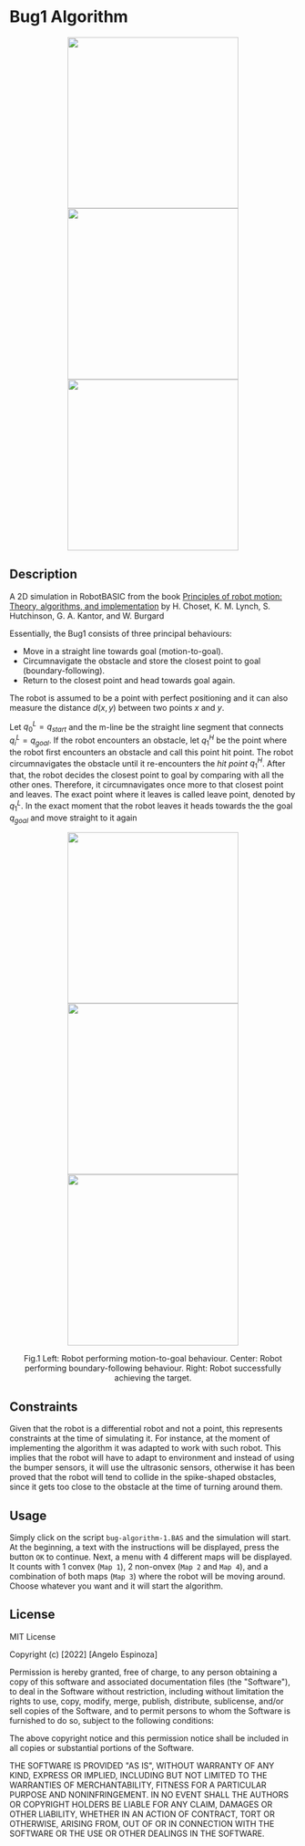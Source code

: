 # Bug1 Algorithm

<p align="center">
  <img src="https://user-images.githubusercontent.com/40195016/182992447-80063745-8113-4619-b1c0-0fe8bbb9726f.gif" width="300"/>
  <img src="https://user-images.githubusercontent.com/40195016/182992849-1e27f7d0-8443-49b5-b5c9-b32e48499b0b.gif" width="300"/>
  <img src="https://user-images.githubusercontent.com/40195016/182992441-97c0bfca-212b-4abb-bcb9-3f53b6ba19d1.gif" width="300"/>  
</p>

## Description
A 2D simulation in RobotBASIC from the book [Principles of robot motion: Theory, algorithms, and implementation](https://scholar.google.com/citations?view_op=view_citation&hl=en&user=4fvo61oAAAAJ&citation_for_view=4fvo61oAAAAJ:u5HHmVD_uO8C) by
H. Choset, K. M. Lynch, S. Hutchinson, G. A. Kantor, and W. Burgard

Essentially, the Bug1 consists of three principal behaviours:

* Move in a straight line towards goal (motion-to-goal).
* Circumnavigate the obstacle and store the closest point to goal (boundary-following).
* Return to the closest point and head towards goal again.

The robot is assumed to be a point with perfect positioning and it can also measure the distance $d(x, y)$ between two points $x$ and $y$.

Let $q_0^L = q_{start}$ and the m-line be the straight line segment that connects $q_i^L = q_{goal}$. If the robot encounters an obstacle, let $q_1^H$ be the point where the robot first encounters an obstacle and call this point hit point.
The robot circumnavigates the obstacle until it re-encounters the *hit point* $q_1^H$. After that, the robot decides the closest point to goal by comparing with all the other ones. Therefore, it
circumnavigates once more to that closest point and leaves. The exact point where it leaves is called leave point, denoted by $q_1^L$. In the exact moment that the robot leaves it heads towards the the goal $q_{goal}$
and move straight to it again

<p align="center">
  <img src="https://user-images.githubusercontent.com/40195016/182995799-632e9ca0-d7a1-46e6-a5c2-8063b8099e5b.png" width="300"/>  
  <img src="https://user-images.githubusercontent.com/40195016/182995823-1eecefc2-ff84-4ebb-b6ab-ec856f90c454.png" width="300"/>  
  <img src="https://user-images.githubusercontent.com/40195016/182995902-94068803-2af4-4247-a655-3487475d8b7b.png" width="300"/>  
</p>

<p align = "center">
  Fig.1 Left: Robot performing motion-to-goal behaviour. Center: Robot performing boundary-following behaviour. Right: Robot successfully achieving the target.
</p>

## Constraints
Given that the robot is a differential robot and not a point, this represents constraints at the time of simulating it. For instance, at the moment of implementing the algorithm it was adapted to work with
such robot. This implies that the robot will have to adapt to environment and instead of using the bumper sensors, it will use the ultrasonic sensors, otherwise it has been proved that the robot will tend
to collide in the spike-shaped obstacles, since it gets too close to the obstacle at the time of turning around them.

## Usage
Simply click on the script ```bug-algorithm-1.BAS``` and the simulation will start. At the beginning, a text with the instructions will be displayed, press the button ```OK``` to continue. Next, a menu with 4 different maps will be displayed.
It counts with 1 convex (```Map 1```), 2 non-onvex (```Map 2``` and ```Map 4```), and a combination of both maps (```Map 3```) where the robot will be moving around. Choose whatever you want and it will start the algorithm.

## License
 MIT License

Copyright (c) [2022] [Angelo Espinoza]

Permission is hereby granted, free of charge, to any person obtaining a copy
of this software and associated documentation files (the "Software"), to deal
in the Software without restriction, including without limitation the rights
to use, copy, modify, merge, publish, distribute, sublicense, and/or sell
copies of the Software, and to permit persons to whom the Software is
furnished to do so, subject to the following conditions:

The above copyright notice and this permission notice shall be included in all
copies or substantial portions of the Software.

THE SOFTWARE IS PROVIDED "AS IS", WITHOUT WARRANTY OF ANY KIND, EXPRESS OR
IMPLIED, INCLUDING BUT NOT LIMITED TO THE WARRANTIES OF MERCHANTABILITY,
FITNESS FOR A PARTICULAR PURPOSE AND NONINFRINGEMENT. IN NO EVENT SHALL THE
AUTHORS OR COPYRIGHT HOLDERS BE LIABLE FOR ANY CLAIM, DAMAGES OR OTHER
LIABILITY, WHETHER IN AN ACTION OF CONTRACT, TORT OR OTHERWISE, ARISING FROM,
OUT OF OR IN CONNECTION WITH THE SOFTWARE OR THE USE OR OTHER DEALINGS IN THE
SOFTWARE.

